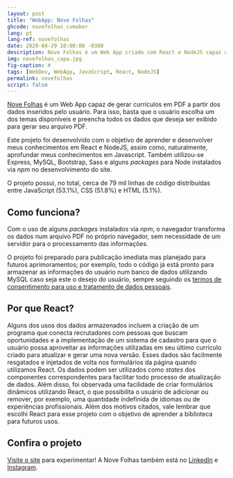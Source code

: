 ```yaml
---
layout: post
title: "WebApp: Nove Folhas"
ghcode: novefolhas_cvmaker
lang: pt
lang-ref: novefolhas
date: 2020-04-29 10:00:00 -0300
description: Nove Folhas é um Web App criado com React e NodeJS capaz de gerar currículos em PDF a partir dos dados inseridos pelo usuário.
img: novefolhas_capa.jpg
fig-caption: #
tags: [WebDev, WebApp, JavaScript, React, NodeJS]
permalink: novefolhas
script: false
---
```

[Nove Folhas](https://novefolhas.studio/) é um Web App capaz de gerar currículos em PDF a partir dos dados inseridos pelo usuário. Para isso, basta que o usuário escolha um dos temas disponíveis e preencha todos os dados que deseja ser exibido para gerar seu arquivo PDF.

Este projeto foi desenvolvido com o objetivo de aprender e desenvolver meus conhecimentos em React e NodeJS, assim como, naturalmente, aprofundar meus conhecimentos em Javascript. Também utilizou-se Express, MySQL, Bootstrap, Sass e alguns *packages* para Node instalados via *npm* no desenvolvimento do site.

O projeto possui, no total, cerca de 79 mil linhas de código distribuídas entre JavaScript (53.1%), CSS (51.8%) e HTML (5.1%).

## Como funciona?
Com o uso de alguns *packages* instalados via *npm*, o navegador transforma os dados num arquivo PDF no próprio navegador, sem necessidade de um servidor para o processamento das informações.

O projeto foi preparado para publicação imediata mas planejado para futuros aprimoramentos; por exemplo, todo o código já está pronto para armazenar as informações do usuário num banco de dados utilizando MySQL caso seja este o desejo do usuário, sempre seguindo os [termos de consentimento para uso e tratamento de dados pessoais](https://novefolhas.studio/termos-de-uso-e-politica-de-privacidade).

## Por que React?
Alguns dos usos dos dados armazenados incluem a criação de um programa que conecta recrutadores com pessoas que buscam oportunidades e a implementação de um sistema de cadastro para que o usuário possa aproveitar as informações utilizadas em seu último currículo criado para atualizar e gerar uma nova versão. Esses dados são facilmente resgatados e injetados de volta nos formulários da página quando utilizamos React. Os dados podem ser utilizados como *states* dos componentes correspondentes para facilitar todo processo de atualização de dados. Além disso, foi observada uma facilidade de criar formulários dinâmicos utilizando React, o que possibilita o usuário de adicionar ou remover, por exemplo, uma quantidade indefinida de idiomas ou de experiências profissionais.
Além dos motivos citados, vale lembrar que escolhi React para esse projeto com o objetivo de aprender a biblioteca para futuros usos.

## Confira o projeto
[Visite o site](https://novefolhas.studio/) para experimentar! A Nove Folhas também está no [LinkedIn](https://www.linkedin.com/company/nove-folhas) e [Instagram](https://www.instagram.com/novefolhas/).